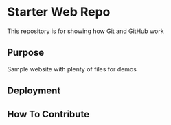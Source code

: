 # Starter Web Repo

This repository is for showing how Git and GitHub work

## Purpose

Sample website with plenty of files for demos

## Deployment 

## How To Contribute
